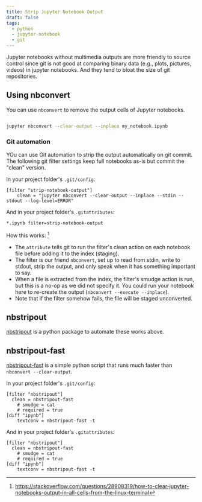 ```yaml
---
title: Strip Jupyter Notebook Output
draft: false
tags:
  - python
  - jupyter-notebook
  - git
---
```


Jupyter notebooks without multimedia outputs are more friendly to source control since git is not good at comparing binary data (e.g., plots, pictures, videos) in jupyter notebooks. And they tend to bloat the size of git repositories.

## Using nbconvert

You can use `nbconvert` to remove the output cells of Jupyter notebooks.

```bash

jupyter nbconvert --clear-output --inplace my_notebook.ipynb

```

### Git automation

YOu can use Git automation to strip the output automatically on git commit. The following git filter settings keep full notebooks as-is but commit the "clean" version.

In your project folder's `.git/config`:

```gitconfig title=".git/config"
[filter "strip-notebook-output"]
    clean = "jupyter nbconvert --clear-output --inplace --stdin --stdout --log-level=ERROR"
```

And in your project folder's `.gitattributes`:

```gitattributes title=".gitattributes"
*.ipynb filter=strip-notebook-output
```

How this works: [^1]

- The `attribute` tells git to run the filter's clean action on each notebook file before adding it to the index (staging).
- The filter is our friend `nbconvert`, set up to read from stdin, write to stdout, strip the output, and only speak when it has something important to say.
- When a file is extracted from the index, the filter's smudge action is run, but this is a no-op as we did not specify it. You could run your notebook here to re-create the output (`nbconvert --execute --inplace`).
- Note that if the filter somehow fails, the file will be staged unconverted.

[^1]: <https://stackoverflow.com/questions/28908319/how-to-clear-jupyter-notebooks-output-in-all-cells-from-the-linux-terminal>

## nbstripout

[nbstripout](https://github.com/kynan/nbstripout) is a python package to automate these works above.
## nbstripout-fast

[nbstripout-fast](https://github.com/stas00/jupyter-notebook-tools/blob/master/nbstripout/nbstripout-fast) is a simple python script that runs much faster than `nbconvert --clear-output`.

In your project folder's `.git/config`:

```gitconfig title=".git/config"
[filter "nbstripout"]
  clean = nbstripout-fast
    # smudge = cat
    # required = true
[diff "ipynb"]
    textconv = nbstripout-fast -t
```

And in your project folder's `.gitattributes`:
```gitconfig title=".gitattributes"
[filter "nbstripout"]
  clean = nbstripout-fast
    # smudge = cat
    # required = true
[diff "ipynb"]
    textconv = nbstripout-fast -t
```
